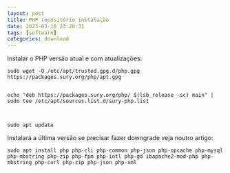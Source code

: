 ```yaml
---
layout: post
title: PHP repositório instalação
date: 2023-03-16 23:20:31 
tags: [software]
categories: download
---  
```


Instalar o PHP versão atual e com atualizações:


	sudo wget -O /etc/apt/trusted.gpg.d/php.gpg https://packages.sury.org/php/apt.gpg


	echo "deb https://packages.sury.org/php/ $(lsb_release -sc) main" | sudo tee /etc/apt/sources.list.d/sury-php.list



	sudo apt update

Instalará a última versão se precisar fazer downgrade veja noutro artigo:

	sudo apt install php php-cli php-common php-json php-opcache php-mysql php-mbstring php-zip php-fpm php-intl php-gd ibapache2-mod-php php-mbstring php-curl php-zip php-json php-xml 



